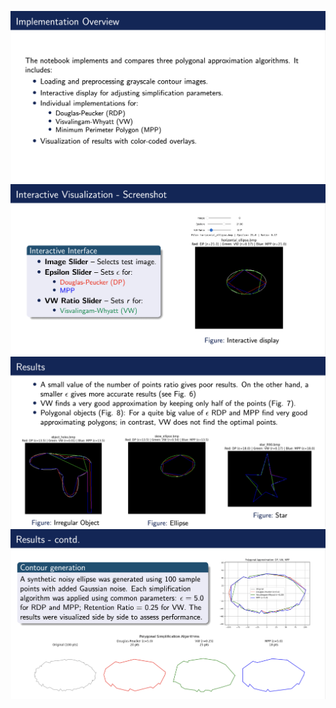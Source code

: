 ![](screenshots/overview.png)
![](screenshots/gui.png)
![](screenshots/res1.png)
![](screenshots/res2.png)
